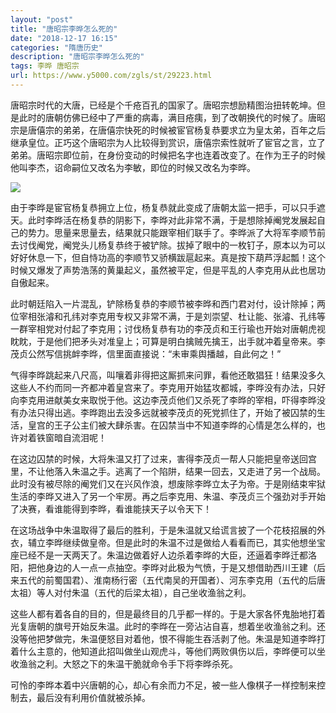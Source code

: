 ```yaml
---
layout: "post"
title: "唐昭宗李晔怎么死的"
date: "2018-12-17 16:15"
categories: "隋唐历史"
description: "唐昭宗李晔怎么死的"
tags: 李晔 唐昭宗
url: https://www.y5000.com/zgls/st/29223.html
---
```






唐昭宗时代的大唐，已经是个千疮百孔的国家了。唐昭宗想励精图治扭转乾坤。但是此时的唐朝仿佛已经中了严重的病毒，满目疮痍，到了改朝换代的时候了。唐昭宗是唐僖宗的弟弟，在唐僖宗快死的时候被宦官杨复恭要求立为皇太弟，百年之后继承皇位。正巧这个唐昭宗为人比较得到赏识，唐僖宗索性就听了宦官之言，立了弟弟。唐昭宗即位前，在身份变动的时候把名字也连着改变了。在作为王子的时候他叫李杰，诏命嗣位又改名为李敏，即位的时候又改名为李晔。

![](https://img.y5000.com/uploads/allimg/180313/8-1P313150612G1.jpg)

由于李晔是宦官杨复恭拥立上位，杨复恭就此变成了唐朝太监一把手，可以只手遮天。此时李晔活在杨复恭的阴影下，李晔对此非常不满，于是想除掉阉党发展起自己的势力。思量来思量去，结果就只能跟宰相们联手了。李晔派了大将军李顺节前去讨伐阉党，阉党头儿杨复恭终于被铲除。拔掉了眼中的一枚钉子，原本以为可以好好休息一下，但自恃功高的李顺节又骄横跋扈起来。真是按下葫芦浮起瓢！这个时候又爆发了声势浩荡的黄巢起义，虽然被平定，但是平乱的人李克用从此也居功自傲起来。

此时朝廷陷入一片混乱，铲除杨复恭的李顺节被李晔和西门君对付，设计除掉；两位宰相张濬和孔纬对李克用专权又非常不满，于是刘崇望、杜让能、张濬、孔纬等一群宰相党对付起了李克用；讨伐杨复恭有功的李茂贞和王行瑜也开始对唐朝虎视眈眈，于是他们把矛头对准皇上；可算是明白擒贼先擒王，出手就冲着皇帝来。李茂贞公然写信挑衅李晔，信里面直接说：“未审乘舆播越，自此何之！”

气得李晔跳起来八尺高，叫嚷着非得把这厮抓来问罪，看他还敢猖狂！结果没多久这些人不约而同一齐都冲着皇宫来了。李克用开始猛攻都城，李晔没有办法，只好向李克用进献美女来取悦于他。这边李茂贞他们又杀死了李晔的宰相，吓得李晔没有办法只得出逃。李晔跑出去没多远就被李茂贞的死党抓住了，开始了被囚禁的生活，皇宫的王子公主们被大肆杀害。在囚禁当中不知道李晔的心情是怎么样的，也许对着铁窗暗自流泪呢！

在这边囚禁的时候，大将朱温又打了过来，害得李茂贞一帮人只能把皇帝送回宫里，不让他落入朱温之手。逃离了一个陷阱，结果一回去，又走进了另一个战局。此时没有被尽除的阉党们又在兴风作浪，想废除李晔立太子为帝。于是刚结束牢狱生活的李晔又进入了另一个牢房。再之后李克用、朱温、李茂贞三个强劲对手开始了决赛，看谁能得到李晔，看谁能挟天子以令天下！

在这场战争中朱温取得了最后的胜利，于是朱温就又给谎言披了一个花枝招展的外衣，辅立李晔继续做皇帝。但是此时的朱温不过是做给人看看而已，其实他想坐宝座已经不是一天两天了。朱温边做着好人边杀着李晔的大臣，还逼着李晔迁都洛阳，把他身边的人一点一点抽空。李晔对此极为气愤，于是又想借助西川王建（后来五代的前蜀国君）、淮南杨行密（五代南吴的开国者）、河东李克用（五代的后唐太祖）等人对付朱温（五代的后梁太祖），自己坐收渔翁之利。

这些人都有着各自的目的，但是最终目的几乎都一样的。于是大家各怀鬼胎地打着光复唐朝的旗号开始反朱温。此时的李晔在一旁沾沾自喜，想着坐收渔翁之利。还没等他把梦做完，朱温便怒目对着他，恨不得能生吞活剥了他。朱温是知道李晔打着什么主意的，他知道此招叫做坐山观虎斗，等他们两败俱伤以后，李晔便可以坐收渔翁之利。大怒之下的朱温干脆就命令手下将李晔杀死。

可怜的李晔本着中兴唐朝的心，却心有余而力不足，被一些人像棋子一样控制来控制去，最后没有利用价值就被杀掉。
